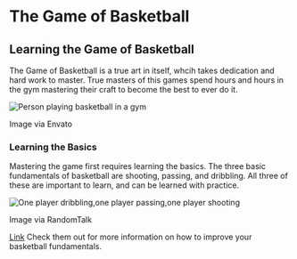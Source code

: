 # The Game of Basketball #

## Learning the Game of Basketball ##

The Game of Basketball is a true art in itself, whcih takes dedication and hard work to master. True masters of this games spend hours and hours in the gym mastering their craft to become the best to ever do it.

![Person playing basketball in a gym](https://envato-shoebox-0.imgix.net/c3e4/9699-04f3-4bf1-9ea8-9c78d7e9b184/AWS_5839.jpg?auto=compress%2Cformat&fit=max&mark=https%3A%2F%2Felements-assets.envato.com%2Fstatic%2Fwatermark2.png&markalign=center%2Cmiddle&markalpha=18&w=1600&s=b9a5490b2885dce243c876e53320e44b)

Image via Envato

### Learning the Basics ###

Mastering the game first requires learning the basics. The three basic fundamentals of basketball are shooting, passing, and dribbling. All three of these are important to learn, and can be learned with practice.

![One player dribbling,one player passing,one player shooting](https://randomtalk.com.au/wp-content/uploads/2015/09/dribble-pass-shoot-253x189.jpg)

Image via RandomTalk

[Link](https://www.breakthroughbasketball.com/basics/basics.html) Check them out for more information on how to improve your basketball fundamentals.

